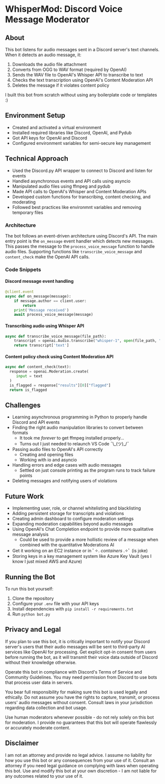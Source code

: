 WhisperMod: Discord Voice Message Moderator
======================

About
-----

This bot listens for audio messages sent in a Discord server's text channels. When it detects an audio message, it:

1.  Downloads the audio file attachment
2.  Converts from OGG to WAV format (required by OpenAI)
3.  Sends the WAV file to OpenAI's Whisper API to transcribe to text
4.  Checks the text transcription using OpenAI's Content Moderation API
5.  Deletes the message if it violates content policy

I built this bot from scratch without using any boilerplate code or templates :)

Environment Setup
-----------------

*   Created and activated a virtual environment
*   Installed required libraries like Discord, OpenAI, and Pydub
*   Got API keys for OpenAI and Discord
*   Configured environment variables for semi-secure key management

Technical Approach
------------------

*   Used the Discord.py API wrapper to connect to Discord and listen for events
*   Handled asynchronous events and API calls using asyncio
*   Manipulated audio files using ffmpeg and pydub
*   Made API calls to OpenAI's Whisper and Content Moderation APIs
*   Developed custom functions for transcribing, content checking, and moderating
*   Followed best practices like environmnt variables and removing temporary files

### Architecture

The bot follows an event-driven architecture using Discord's API. The main entry point is the `on_message` event handler which detects new messages. This passes the message to the `process_voice_message` function to handle audio files. Supporting functions like `transcribe_voice_message` and `content_check` make the OpenAI API calls.

### Code Snippets

#### Discord message event handling

```python
@client.event
async def on_message(message):
    if message.author == client.user:  
        return
    print('Message received')
    await process_voice_message(message)
```

#### Transcribing audio using Whisper API

```python
async def transcribe_voice_message(file_path):
    transcript = openai.Audio.transcribe("whisper-1", open(file_path, "rb"))
    return transcript['text']
```

#### Content policy check using Content Moderation API
```python
async def content_check(text):
  response = openai.Moderation.create(
     input = text
  )
  is_flagged = response["results"][0]["flagged"]
  return is_flagged
```
Challenges
----------

*   Learning asynchronous programming in Python to properly handle Discord and API events
*   Finding the right audio manipulation libraries to convert between formats
    * It took me *forever* to get ffmpeg installed properly...
    * Turns out I just needed to relaunch VS Code ¯\\\_(ツ)_/¯
*   Passing audio files to OpenAI's API correctly
    * Creating and opening files
    * Working with io and asyncio
*   Handling errors and edge cases with audio messages
    * Settled on just console printing as the program runs to track failure points
*   Deleting messages and notifying users of violations

Future Work
-----------

*   Implementing user, role, or channel whitelisting and blacklisting
*   Adding persistent storage for transcripts and violations
*   Creating admin dashboard to configure moderation settings
*   Expanding moderation capabilities beyond audio messages
*   Using OpenAI's Chat Completion endpoint to provide more qualitative message analysis
    * Could be used to provide a more hollistic review of a message when combined with the quantitative Moderations AI
*   Get it working on an EC2 instance or in ﾟ✧. *containers* .✧ﾟ (is joke)
*   Storing keys in a key management system like Azure Key Vault (yes I know I just mixed AWS and Azure)

Running the Bot
---------------

To run this bot yourself:

1.  Clone the repository
2.  Configure your `.env` file with your API keys
3.  Install dependencies with `pip install -r requirements.txt`
4.  Run `python bot.py`

Privacy and Legal
---------------
If you plan to use this bot, it is critically important to notify your Discord server's users that their audio messages will be sent to third-party AI services like OpenAI for processing. Get explicit opt-in consent from users before running the bot, as it will transmit their voice data outside of Discord without their knowledge otherwise.

Operate this bot in compliance with Discord's Terms of Service and Community Guidelines. You may need permission from Discord to use bots that process user data in servers.

You bear full responsibility for making sure this bot is used legally and ethically. Do not assume you have the rights to capture, transmit, or process users' audio messages without consent. Consult laws in your jurisdiction regarding data collection and bot usage.

Use human moderators whenever possible - do not rely solely on this bot for moderation. I provide no guarantees that this bot will operate flawlessly or accurately moderate content.

Disclaimer
---------------
I am not an attorney and provide no legal advice. I assume no liability for how you use this bot or any consequences from your use of it. Consult an attorney if you need legal guidance on complying with laws when operating this bot. Use and modify this bot at your own discretion - I am not liable for any outcomes related to your use of it.